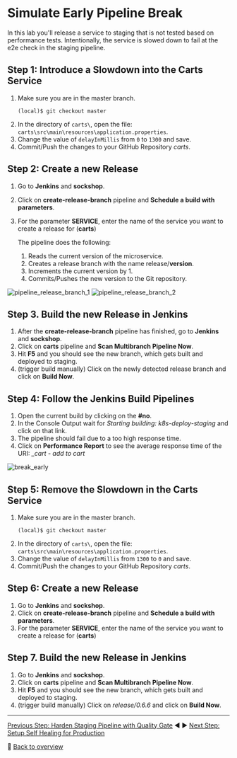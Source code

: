 # Simulate Early Pipeline Break

In this lab you'll release a service to staging that is not tested based on performance tests. Intentionally, the service is slowed down to fail at the e2e check in the staging pipeline.

## Step 1: Introduce a Slowdown into the Carts Service

1. Make sure you are in the master branch.
    ```
    (local)$ git checkout master
    ```
1. In the directory of `carts\`, open the file: `carts\src\main\resources\application.properties`.
1. Change the value of `delayInMillis` from `0` to `1300` and save.
1. Commit/Push the changes to your GitHub Repository *carts*.

## Step 2: Create a new Release

1. Go to **Jenkins** and **sockshop**.
1. Click on **create-release-branch** pipeline and **Schedule a build with parameters**.
1. For the parameter **SERVICE**, enter the name of the service you want to create a release for (**carts**)

    The pipeline does the following:
    1. Reads the current version of the microservice.
    1. Creates a release branch with the name release/**version**.
    1. Increments the current version by 1. 
    1. Commits/Pushes the new version to the Git repository.

![pipeline_release_branch_1](../assets/pipeline_release_branch_1.png)
![pipeline_release_branch_2](../assets/pipeline_release_branch_2.png)

## Step 3. Build the new Release in Jenkins
1. After the **create-release-branch** pipeline has finished, go to **Jenkins** and **sockshop**.
1. Click on **carts** pipeline and **Scan Multibranch Pipeline Now**.
1. Hit **F5** and you should see the new branch, which gets built and deployed to staging. 
1. (trigger build manually) Click on the newly detected release branch and click on **Build Now**.

## Step 4: Follow the Jenkins Build Pipelines

1. Open the current build by clicking on the **#no**.
1. In the Console Output wait for *Starting building: k8s-deploy-staging* and click on that link.
1. The pipeline should fail due to a too high response time. 
1. Click on **Performance Report** to see the average response time of the URI: *_cart - add to cart*

![break_early](../assets/break_early.png)

## Step 5: Remove the Slowdown in the Carts Service

1. Make sure you are in the master branch.
    ```
    (local)$ git checkout master
    ```
1. In the directory of `carts\`, open the file: `carts\src\main\resources\application.properties`.
1. Change the value of `delayInMillis` from `1300` to `0` and save.
1. Commit/Push the changes to your GitHub Repository *carts*.

## Step 6: Create a new Release

1. Go to **Jenkins** and **sockshop**.
1. Click on **create-release-branch** pipeline and **Schedule a build with parameters**.
1. For the parameter **SERVICE**, enter the name of the service you want to create a release for (**carts**)

## Step 7. Build the new Release in Jenkins

1. Go to **Jenkins** and **sockshop**.
1. Click on **carts** pipeline and **Scan Multibranch Pipeline Now**.
1. Hit **F5** and you should see the new branch, which gets built and deployed to staging. 
1. (trigger build manually) Click on *release/0.6.6* and click on **Build Now**.


---
[Previous Step: Harden Staging Pipeline with Quality Gate](../01_Harden_Staging_Pipeline_with_Quality_Gate) :arrow_backward: :arrow_forward: [Next Step: Setup Self Healing for Production](../03_Setup_Self_Healing_for_Production)

:arrow_up_small: [Back to overview](../)
